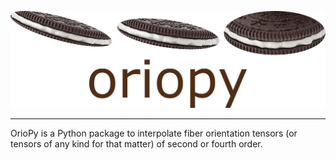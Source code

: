 <p align="center">
  <img src="https://github.com/jewelsbla/oriopy/blob/main/images/oriopy_logo.png">
</p>

***

OrioPy is a Python package to interpolate fiber orientation tensors (or tensors of any kind for that matter) of second or fourth order.

